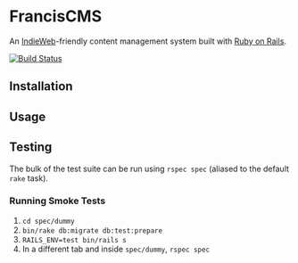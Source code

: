 # FrancisCMS

An [IndieWeb](http://indiewebcamp.com/)-friendly content management system built with [Ruby on Rails](http://rubyonrails.org).

[![Build Status](https://travis-ci.org/jgarber623/FrancisCMS.svg?branch=master)](https://travis-ci.org/jgarber623/FrancisCMS)


## Installation


## Usage


## Testing

The bulk of the test suite can be run using `rspec spec` (aliased to the default `rake` task).

### Running Smoke Tests

1. `cd spec/dummy`
1. `bin/rake db:migrate db:test:prepare`
1. `RAILS_ENV=test bin/rails s`
1. In a different tab and inside `spec/dummy`, `rspec spec`